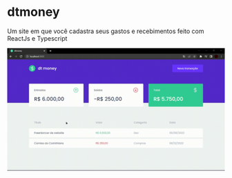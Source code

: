 # dtmoney
Um site em que você cadastra seus gastos e recebimentos feito com ReactJs e Typescript

<p align="center">
  <img width="1120" src="/src/toreadme/capture.gif" >
</p>
